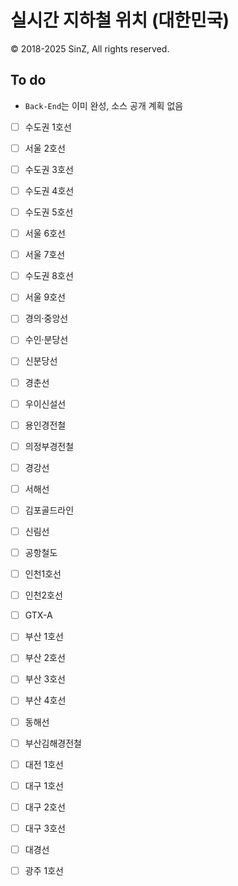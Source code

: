 # 실시간 지하철 위치 (대한민국)
© 2018-2025 SinZ, All rights reserved.

## To do
- `Back-End`는 이미 완성, 소스 공개 계획 없음
- [ ] 수도권 1호선
- [ ] 서울 2호선
- [ ] 수도권 3호선
- [ ] 수도권 4호선
- [ ] 수도권 5호선
- [ ] 서울 6호선
- [ ] 서울 7호선
- [ ] 수도권 8호선
- [ ] 서울 9호선
- [ ] 경의·중앙선
- [ ] 수인·분당선
- [ ] 신분당선
- [ ] 경춘선
- [ ] 우이신설선
- [ ] 용인경전철
- [ ] 의정부경전철
- [ ] 경강선
- [ ] 서해선
- [ ] 김포골드라인
- [ ] 신림선
- [ ] 공항철도
- [ ] 인천1호선
- [ ] 인천2호선
- [ ] GTX-A
- [ ] 부산 1호선
- [ ] 부산 2호선
- [ ] 부산 3호선
- [ ] 부산 4호선
- [ ] 동해선
- [ ] 부산김해경전철
- [ ] 대전 1호선
- [ ] 대구 1호선
- [ ] 대구 2호선
- [ ] 대구 3호선
- [ ] 대경선
- [ ] 광주 1호선

